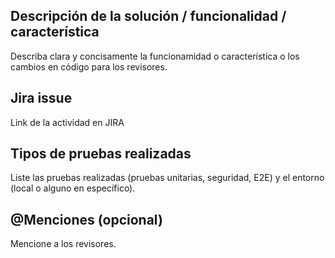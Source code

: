 ## Descripción de la solución / funcionalidad / característica
Describa clara y concisamente la funcionamidad o característica o los cambios en código para los revisores.

## Jira issue
Link de la actividad en JIRA

## Tipos de pruebas realizadas
Liste las pruebas realizadas (pruebas unitarias, seguridad, E2E) y el entorno (local o alguno en específico).

## @Menciones (opcional)
Mencione a los revisores.

